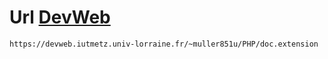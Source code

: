 # Url [DevWeb](https://devweb.iutmetz.univ-lorraine.fr)

```
https://devweb.iutmetz.univ-lorraine.fr/~muller851u/PHP/doc.extension
```
